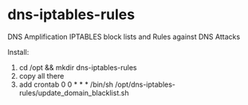 dns-iptables-rules
==================

DNS Amplification IPTABLES block lists and Rules against DNS Attacks

Install:
1. cd /opt && mkdir dns-iptables-rules
2. copy all there
3. add crontab 
   0 0 * * * /bin/sh /opt/dns-iptables-rules/update_domain_blacklist.sh

